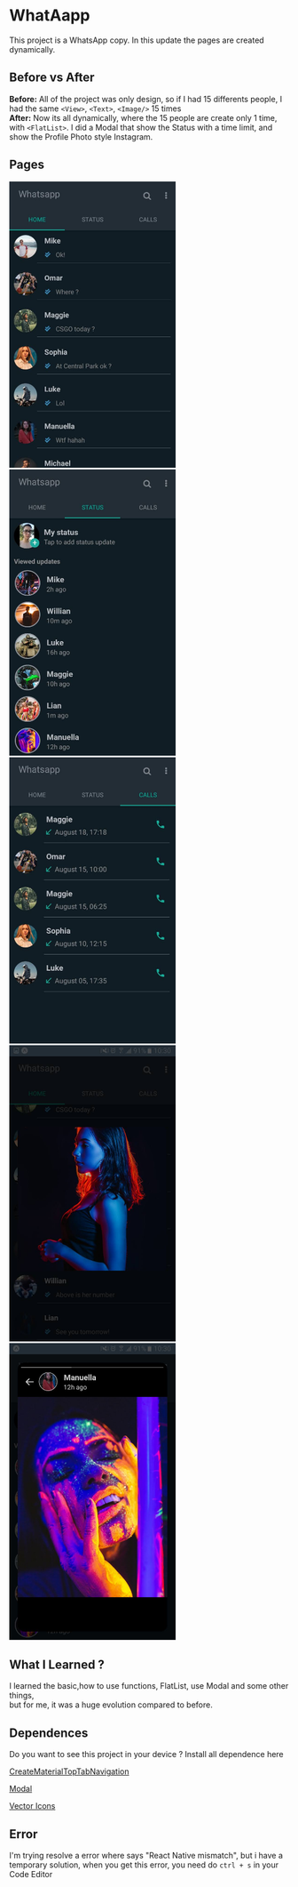 # WhatAapp
This project is a WhatsApp copy. In this update the pages are created dynamically.

## Before vs After 

<strong>Before:</strong> All of the project was only design, so if I had 15 differents people, I had the same `<View>`, `<Text>`, `<Image/>` 15 times  <br>
<strong>After:</strong> Now its all dynamically, where the 15 people are create only 1 time, with `<FlatList>`. I did a Modal that show the Status with a time limit,
and show the Profile Photo style Instagram. 

## Pages

<p float="left">
  <img src="https://github.com/CauaS1/whatsapp/blob/master/Screens/Home.jpg" width="300" />
  <img src="https://github.com/CauaS1/whatsapp/blob/master/Screens/Status.jpg" width="300" /> 
  <img src="https://github.com/CauaS1/whatsapp/blob/master/Screens/Calls.jpg" width="300" />
  <img src="https://github.com/CauaS1/whatsapp/blob/master/Screens/perfil.jpg" width="300" />
  <img src="https://github.com/CauaS1/whatsapp/blob/master/Screens/showStatus.jpg" width="300" />
</p>

## What I Learned ?

I learned the basic,how to use functions, FlatList, use Modal and some other things, <br> but for me, it was a huge evolution compared to before. 

## Dependences

Do you want to see this project in your device ? Install all dependence here

<a href="https://reactnavigation.org/docs/material-top-tab-navigator/">CreateMaterialTopTabNavigation</a>

<a href="https://github.com/react-native-community/react-native-modal">Modal</a>

<a href="https://github.com/oblador/react-native-vector-icons">Vector Icons</a>

## Error
I'm trying resolve a error where says "React Native mismatch", but i have a temporary solution, when you get this error, you need do `ctrl + s` in your Code Editor
